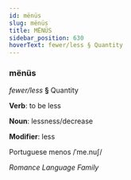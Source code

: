 ```yaml
---
id: mënüs
slug: mënüs
title: MËNÜS
sidebar_position: 630
hoverText: fewer/less § Quantity
---
```


### mënüs

*fewer/less* **§** Quantity

**Verb**: to be less

**Noun**: lessness/decrease

**Modifier**: less

Portuguese menos /ˈme.nuʃ/

*Romance Language Family*
